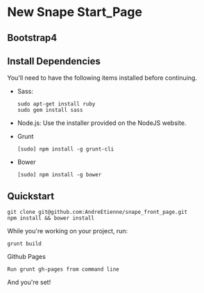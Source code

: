 # New Snape Start_Page

## Bootstrap4

## Install Dependencies

You'll need to have the following items installed before continuing.

- Sass:

    ```
    sudo apt-get install ruby
    sudo gem install sass
    ```

- Node.js: Use the installer provided on the NodeJS website.

- Grunt

    ```
    [sudo] npm install -g grunt-cli
    ```

- Bower

    ```
    [sudo] npm install -g bower
    ```

## Quickstart

```
git clone git@github.com:AndreEtienne/snape_front_page.git
npm install && bower install
```

While you're working on your project, run:
```
grunt build
```

Github Pages
```
Run grunt gh-pages from command line
```
And you're set!
